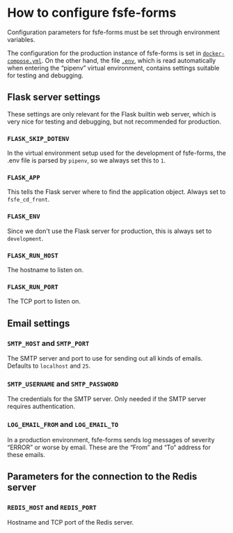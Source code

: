 # How to configure fsfe-forms

Configuration parameters for fsfe-forms must be set through environment
variables.

The configuration for the production instance of fsfe-forms is set in
[`docker-compose.yml`]. On the other hand, the file [`.env`], which is read
automatically when entering the “pipenv” virtual environment, contains settings
suitable for testing and debugging.


## Flask server settings

These settings are only relevant for the Flask builtin web server, which is
very nice for testing and debugging, but not recommended for production.


### `FLASK_SKIP_DOTENV`

In the virtual environment setup used for the development of fsfe-forms, the
.env file is parsed by `pipenv`, so we always set this to `1`.


### `FLASK_APP`

This tells the Flask server where to find the application object. Always set to
`fsfe_cd_front`.


### `FLASK_ENV`

Since we don't use the Flask server for production, this is always set to
`development`.


### `FLASK_RUN_HOST`

The hostname to listen on.


### `FLASK_RUN_PORT`

The TCP port to listen on.


## Email settings

### `SMTP_HOST` and `SMTP_PORT`

The SMTP server and port to use for sending out all kinds of emails. Defaults
to `localhost` and `25`.


### `SMTP_USERNAME` and `SMTP_PASSWORD`

The credentials for the SMTP server. Only needed if the SMTP server requires
authentication.


### `LOG_EMAIL_FROM` and `LOG_EMAIL_TO`

In a production environment, fsfe-forms sends log messages of severity
“ERROR” or worse by email. These are the “From” and “To“ address for these
emails.


## Parameters for the connection to the Redis server

### `REDIS_HOST` and `REDIS_PORT`

Hostname and TCP port of the Redis server.


[`docker-compose.yml`]: ../docker-compose.yml
[`.env`]: ../.env
